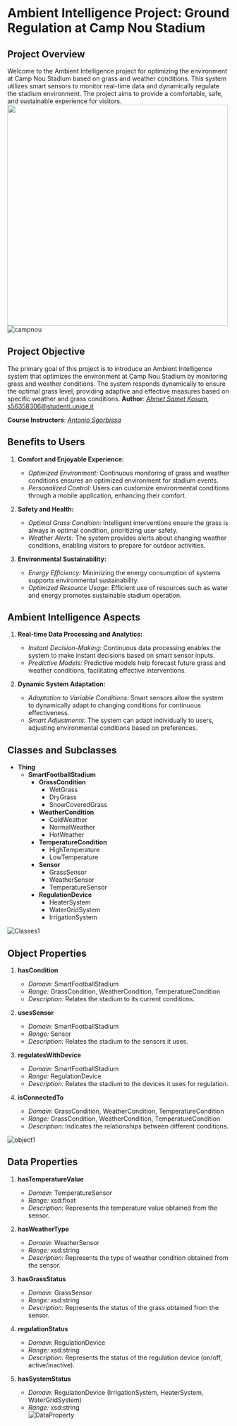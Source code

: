 # Ambient Intelligence Project: Ground Regulation at Camp Nou Stadium
## Project Overview
Welcome to the Ambient Intelligence project for optimizing the environment at Camp Nou Stadium based on grass and weather conditions. This system utilizes smart sensors to monitor real-time data and dynamically regulate the stadium environment. The project aims to provide a comfortable, safe, and sustainable experience for visitors.
<img src="https://github.com/sametkosum/AmbienIntelligence_2/assets/117012520/4fee7bf9-1727-4236-a01f-892490e962f3" width="500" height="500" />
![campnou](https://github.com/sametkosum/AmbienIntelligence_2/assets/117012520/4fee7bf9-1727-4236-a01f-892490e962f3)

## Project Objective

The primary goal of this project is to introduce an Ambient Intelligence system that optimizes the environment at Camp Nou Stadium by monitoring grass and weather conditions. The system responds dynamically to ensure the optimal grass level, providing adaptive and effective measures based on specific weather and grass conditions.
**Author**: *[Ahmet Samet Kosum](https://github.com/sametkosum)*, [s56358306@studenti.unige.it](s5635830@studenti.unige.it)

**Course Instructors**: *[Antonio Sgorbissa](https://rubrica.unige.it/personale/UkNHWlJp)*


## Benefits to Users

1. **Comfort and Enjoyable Experience:**
   - *Optimized Environment:* Continuous monitoring of grass and weather conditions ensures an optimized environment for stadium events.
   - *Personalized Control:* Users can customize environmental conditions through a mobile application, enhancing their comfort.

2. **Safety and Health:**
   - *Optimal Grass Condition:* Intelligent interventions ensure the grass is always in optimal condition, prioritizing user safety.
   - *Weather Alerts:* The system provides alerts about changing weather conditions, enabling visitors to prepare for outdoor activities.

3. **Environmental Sustainability:**
   - *Energy Efficiency:* Minimizing the energy consumption of systems supports environmental sustainability.
   - *Optimized Resource Usage:* Efficient use of resources such as water and energy promotes sustainable stadium operation.

## Ambient Intelligence Aspects

1. **Real-time Data Processing and Analytics:**
   - *Instant Decision-Making:* Continuous data processing enables the system to make instant decisions based on smart sensor inputs.
   - *Predictive Models:* Predictive models help forecast future grass and weather conditions, facilitating effective interventions.

2. **Dynamic System Adaptation:**
   - *Adaptation to Variable Conditions:* Smart sensors allow the system to dynamically adapt to changing conditions for continuous effectiveness.
   - *Smart Adjustments:* The system can adapt individually to users, adjusting environmental conditions based on preferences.

## Classes and Subclasses

- **Thing**
  - **SmartFootballStadium**
    - **GrassCondition**
      - WetGrass
      - DryGrass
      - SnowCoveredGrass
    - **WeatherCondition**
      - ColdWeather
      - NormalWeather
      - HotWeather
    - **TemperatureCondition**
      - HighTemperature
      - LowTemperature
    - **Sensor**
      - GrassSensor
      - WeatherSensor
      - TemperatureSensor
    - **RegulationDevice**
      - HeaterSystem
      - WaterGridSystem
      - IrrigationSystem


![Classes1](https://github.com/sametkosum/AmbienIntelligence_2/assets/117012520/0c5620bf-4513-4aff-b3c1-87371c5212d1)
## Object Properties

1. **hasCondition**
   - *Domain:* SmartFootballStadium
   - *Range:* GrassCondition, WeatherCondition, TemperatureCondition
   - *Description:* Relates the stadium to its current conditions.

2. **usesSensor**
   - *Domain:* SmartFootballStadium
   - *Range:* Sensor
   - *Description:* Relates the stadium to the sensors it uses.

3. **regulatesWithDevice**
   - *Domain:* SmartFootballStadium
   - *Range:* RegulationDevice
   - *Description:* Relates the stadium to the devices it uses for regulation.

4. **isConnectedTo**
   - *Domain:* GrassCondition, WeatherCondition, TemperatureCondition
   - *Range:* GrassCondition, WeatherCondition, TemperatureCondition
   - *Description:* Indicates the relationships between different conditions.

![object1](https://github.com/sametkosum/AmbienIntelligence_2/assets/117012520/02d82d88-1ad2-4760-87f0-44e01427e012)


## Data Properties

1. **hasTemperatureValue**
   - *Domain:* TemperatureSensor
   - *Range:* xsd:float
   - *Description:* Represents the temperature value obtained from the sensor.

2. **hasWeatherType**
   - *Domain:* WeatherSensor
   - *Range:* xsd:string
   - *Description:* Represents the type of weather condition obtained from the sensor.

3. **hasGrassStatus**
   - *Domain:* GrassSensor
   - *Range:* xsd:string
   - *Description:* Represents the status of the grass obtained from the sensor.

4. **regulationStatus**
   - *Domain:* RegulationDevice
   - *Range:* xsd:string
   - *Description:* Represents the status of the regulation device (on/off, active/inactive).

5. **hasSystemStatus**
   - *Domain:* RegulationDevice (IrrigationSystem, HeaterSystem, WaterGridSystem)
   - *Range:* xsd:string    
![DataProperty](https://github.com/sametkosum/AmbienIntelligence_2/assets/117012520/15cb1550-c6b1-463c-8ba1-d6d62a8a17d1)
